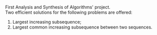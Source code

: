 First Analysis and Synthesis of Algorithms' project.  
Two efficient solutions for the following problems are offered:
  1. Largest increasing subsequence;
  2. Largest common increasing subsequence between two sequences.
